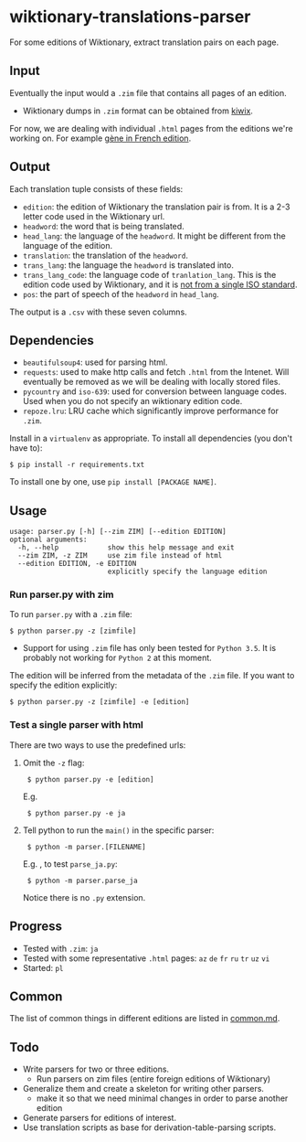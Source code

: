 # wiktionary-translations-parser

For some editions of Wiktionary, extract translation pairs on each page.

## Input

Eventually the input would a `.zim` file that contains all pages of an edition.

- Wiktionary dumps in `.zim` format can be obtained from [kiwix](https://download.kiwix.org/zim/wiktionary/).

For now, we are dealing with individual `.html` pages from the editions we're working on. For example [gène in French edition](https://fr.wiktionary.org/wiki/g%C3%A8ne).

## Output

Each translation tuple consists of these fields:

- `edition`: the edition of Wiktionary the translation pair is from. It is a 2-3 letter code used in the Wiktionary url.
- `headword`: the word that is being translated.
- `head_lang`: the language of the `headword`. It might be different from the language of the edition.
- `translation`: the translation of the `headword`.
- `trans_lang`: the language the `headword` is translated into.
- `trans_lang_code`: the language code of `tranlation_lang`. This is the edition code used by Wiktionary, and it is [not from a single ISO standard](https://en.wiktionary.org/wiki/Wiktionary:Languages#Language_codes).
- `pos`: the part of speech of the `headword` in `head_lang`.

The output is a `.csv` with these seven columns.

## Dependencies

- `beautifulsoup4`: used for parsing html.
- `requests`: used to make http calls and fetch `.html` from the Intenet. Will eventually be removed as we will be dealing with locally stored files.
- `pycountry` and `iso-639`: used for conversion between language codes. Used when you do not specify an wiktionary edition code.
- `repoze.lru`: LRU cache which significantly improve performance for `.zim`. 

Install in a `virtualenv` as appropriate.
To install all dependencies (you don't have to):

    $ pip install -r requirements.txt

To install one by one, use `pip install [PACKAGE NAME]`. 

## Usage

    usage: parser.py [-h] [--zim ZIM] [--edition EDITION]
    optional arguments:
      -h, --help            show this help message and exit
      --zim ZIM, -z ZIM     use zim file instead of html
      --edition EDITION, -e EDITION
                            explicitly specify the language edition

### Run parser.py with zim

To run `parser.py` with a `.zim` file:

    $ python parser.py -z [zimfile]

- Support for using `.zim` file has only been tested for `Python 3.5`. It is probably not working for `Python 2` at this moment.

The edition will be inferred from the metadata of the `.zim` file. If you want to specify the edition explicitly:

    $ python parser.py -z [zimfile] -e [edition]

### Test a single parser with html

There are two ways to use the predefined urls:

1. Omit the `-z` flag:

        $ python parser.py -e [edition]

    E.g. 

        $ python parser.py -e ja

1. Tell python to run the `main()` in the specific parser:

        $ python -m parser.[FILENAME]

	E.g. , to test `parse_ja.py`:

        $ python -m parser.parse_ja
        
    Notice there is no `.py` extension.

## Progress

- Tested with `.zim`: `ja`
- Tested with some representative `.html` pages: `az` `de` `fr` `ru` `tr` `uz` `vi`
- Started: `pl`

## Common

The list of common things in different editions are listed in [common.md](common.md).

## Todo

- Write parsers for two or three editions.
	- Run parsers on zim files (entire foreign editions of Wiktionary)
- Generalize them and create a skeleton for writing other parsers.
  - make it so that we need minimal changes in order to parse another edition
- Generate parsers for editions of interest.
- Use translation scripts as base for derivation-table-parsing scripts.
